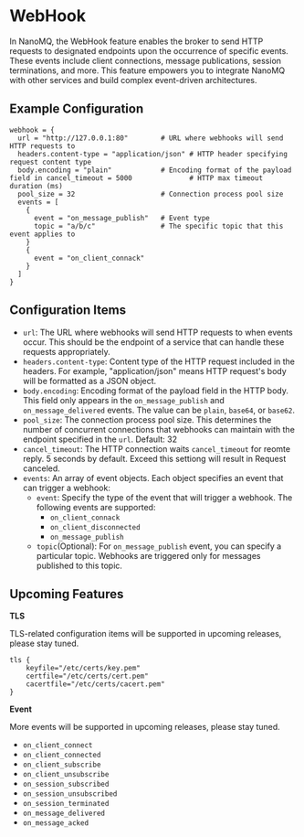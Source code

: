 # WebHook

In NanoMQ, the WebHook feature enables the broker to send HTTP requests to designated endpoints upon the occurrence of specific events. These events include client connections, message publications, session terminations, and more. This feature empowers you to integrate NanoMQ with other services and build complex event-driven architectures.

## **Example Configuration**

```hcl
webhook = {
  url = "http://127.0.0.1:80"        # URL where webhooks will send HTTP requests to
  headers.content-type = "application/json" # HTTP header specifying request content type
  body.encoding = "plain"            # Encoding format of the payload field in cancel_timeout = 5000              # HTTP max timeout duration (ms)
  pool_size = 32                     # Connection process pool size
  events = [
    {
      event = "on_message_publish"   # Event type
      topic = "a/b/c"                # The specific topic that this event applies to
    }
    {
      event = "on_client_connack"    
    }
  ]
}
```

## **Configuration Items**

- `url`: The URL where webhooks will send HTTP requests to when events occur. This should be the endpoint of a service that can handle these requests appropriately.
- `headers.content-type`: Content type of the HTTP request included in the headers. For example, "application/json" means HTTP request's body will be formatted as a JSON object. 
- `body.encoding`: Encoding format of the payload field in the HTTP body. This field only appears in the `on_message_publish` and `on_message_delivered` events. The value can be `plain`, `base64`, or `base62`.
- `pool_size`: The connection process pool size. This determines the number of concurrent connections that webhooks can maintain with the endpoint specified in the `url`. Default: 32
- `cancel_timeout`: The HTTP connection waits `cancel_timeout` for reomte reply.
5 seconds by default. Exceed this settiong will result in Request canceled.
- `events`: An array of event objects. Each object specifies an event that can trigger a webhook:
  - `event`: Specify the type of the event that will trigger a webhook. The following events are supported:
    - `on_client_connack`
    - `on_client_disconnected`
    - `on_message_publish`
  - `topic`(Optional): For `on_message_publish` event, you can specify a particular topic. Webhooks are triggered only for messages published to this topic.

## Upcoming Features

**TLS**

TLS-related configuration items will be supported in upcoming releases, please stay tuned. 

```
tls {
   	keyfile="/etc/certs/key.pem"
  	certfile="/etc/certs/cert.pem"
  	cacertfile="/etc/certs/cacert.pem"
}
```

**Event**

More events will be supported in upcoming releases, please stay tuned. 

- `on_client_connect`
- `on_client_connected`
- `on_client_subscribe`
- `on_client_unsubscribe`
- `on_session_subscribed`
- `on_session_unsubscribed`
- `on_session_terminated`
- `on_message_delivered`
- `on_message_acked`

